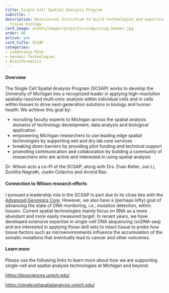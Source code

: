 ```yaml
---
title: Single Cell Spatial Analysis Program
subtitle: ~
description: Biosciences Initiative to build technologies and expertise in high resolution
  tissue biology
card_image: assets/images/projects/scsap/scsap_banner.jpg
order: 80
active: yes
card_title: SCSAP
categories:
- Leadership Role
- Genomic Technologies
- Bioinformatics
---
```


#### Overview

The Single Cell Spatial Analysis Program (SCSAP) works to develop the University of Michigan into a recognized leader in applying high-resolution spatially-resolved multi‑omic analysis within individual cells and in cells within tissues to drive next-generation solutions in biology and human health. We achieve this goal by:

- recruiting faculty experts to Michigan across the spatial analysis domains of technology development, data analysis and biological application
- empowering Michigan researchers to use leading edge spatial technologies by supporting wet and dry lab core services
- breaking down barriers by providing pilot funding and technical support
- promoting communication and collaboration by building a community of researchers who are active and interested in using spatial analysis

Dr. Wilson acts a co-PI of the SCSAP, along with Drs. Evan Keller, Jun Li, Sunitha Nagrath, Justin Colacino and Arvind Rao.

#### Connection to Wilson research efforts

I pursued a leadership role in the SCSAP in part due to its close ties with the [Advanced Genomics Core](https://wilsonte-umich.github.io/projects/advanced-genomics-core/). However, we also have a (perhaps lofty) goal of advancing the state of DNA monitoring, _i.e._, mutation detection, within tissues. Current spatial technologies mainly focus on RNA as a more abundant and more easily measured target. In recent years, we have developed extensive expertise in single-cell DNA sequencing (scDNA-seq) and are interested in applying those skill sets to intact tissue to probe how tissue factors such as microenvironments influence the accumulation of the somatic mutations that eventually lead to cancer and other outcomes. 

#### Learn more

Please use the following links to learn more about how we are supporting single-cell and spatial analysis technologies at Michigan and beyond.

<https://biosciences.umich.edu/>

<https://singlecellspatialanalysis.umich.edu/>

